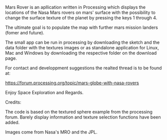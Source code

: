 Mars Rover is an apllication written in Processing which displays the locations of the Nasa Mars rovers on mars' surface with the possibility to change the surface texture of the planet by pressing the keys 1 through 4.

The ultimate goal is to populate the map with further mars mission landers (fomer and future).

The small app can be run in processing by downloading the sketch and the data folder with the textures images or as standalone application for Linux, Mac and Windows by downloading the respective folder on the download page.  

For contact and developpment suggestions the realted thread is to be found at:

https://forum.processing.org/topic/mars-globe-with-nasa-rovers

Enjoy Space Exploration and Regards.


Credits:

The code is based on the textured sphere example from the processing forum. Barely display information and texture selection functions have been added.

Images come from Nasa's MRO and the JPL.



